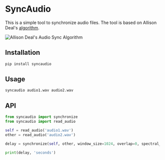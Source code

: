 # SyncAudio

This is a simple tool to synchronize audio files. The tool is based on Allison Deal's [algorithm](https://github.com/allisonnicoledeal/VideoSync).

![Allison Deal's Audio Sync Algorithm](https://github.com/allisonnicoledeal/VideoSync/raw/master/screenshots/diagram.png)

## Installation

```bash
pip install syncaudio
```

## Usage

```bash
syncaudio audio1.wav audio2.wav
```

## API

```python
from syncaudio import synchronize
from syncaudio import read_audio

self = read_audio('audio1.wav')
other = read_audio('audio2.wav')

delay = synchronize(self, other, window_size=1024, overlap=0, spectral_band=512, temporal_band=43, peaks_per_bin=7)

print(delay, 'seconds')
```
